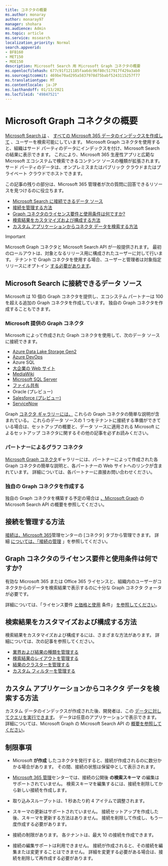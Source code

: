 ```yaml
---
title: コネクタの概要
ms.author: monaray
author: monaray97
manager: shohara
ms.audience: Admin
ms.topic: article
ms.service: mssearch
localization_priority: Normal
search.appverid:
- BFB160
- MET150
- MOE150
description: Microsoft Search 用 Microsoft Graph コネクタの概要
ms.openlocfilehash: 677c91f121185faa6dc96f80c517917f429a3ab0
ms.sourcegitcommit: 469be70ad295a5837978d75babf5243115257f77
ms.translationtype: MT
ms.contentlocale: ja-JP
ms.lasthandoff: 01/13/2021
ms.locfileid: "49847521"
---
```

# <a name="overview-of-microsoft-graph-connectors"></a>Microsoft Graph コネクタの概要

[Microsoft Search は](https://docs.microsoft.com/microsoftsearch/overview-microsoft-search) 、 [すべての Microsoft 365 データのインデックスを作成して](https://www.microsoft.com/microsoft-365) 、ユーザーを検索可能にしています。 Microsoft Graph コネクタを使用すると、組織はサード パーティのデータにインデックスを付け、Microsoft Search の結果に表示できます。 これにより、Microsoft 365 生産性アプリと広範な Microsoft エコシステムで検索できるコンテンツ ソースの種類が拡張されます。 サード パーティのデータは、オンプレミスまたはパブリック クラウドまたはプライベート クラウドでホストできます。

<!---link Microsoft Graph reference in line 19 when we have access to relevant documentation--->

この記事の残りの部分は、Microsoft 365 管理者が次の質問に回答できるリソースを見つけるのに役立ちます。

* [Microsoft Search に接続できるデータ ソース](#what-data-sources-can-be-connected-to-microsoft-search)
* [接続を管理する方法](#how-do-i-manage-my-connections)
* [Graph コネクタのライセンス要件と使用条件は何ですか?](#what-are-the-license-requirements-and-terms-of-use-for-graph-connectors)
* [検索結果をカスタマイズおよび構成する方法](#how-do-i-customize-and-configure-search-results)
* [カスタム アプリケーションからコネクタ データを検索する方法](#how-do-i-search-my-connector-data-from-a-custom-application)

<!---Modify to another note that is more accurate--->
> [!IMPORTANT]
> Microsoft Graph コネクタと Microsoft Search API が一般提供されます。 最初のロールアウトは、対象となるリリース用に構成されたユーザーに対して行います。 テナントで Graph コネクタを使用する場合、ユーザーと管理者は対象指定リリースにオプトイン [する必要があります](https://docs.microsoft.com/office365/admin/manage/release-options-in-office-365?view=o365-worldwide&preserve-view=true)。

<!---Add Value, scenario, example, and/or graphic in December updates--->
<!---Probably remove architecture section below
## Architecture

The following architectural diagram of the Microsoft Graph platform shows how Graph connector content flows through content indexing to user results in [Microsoft Search](https://docs.microsoft.com/microsoftsearch/overview-microsoft-search) clients. The rest of this section explains each of the key building blocks in the diagram.

![Diagram: on-premises and cloud-based data is pulled by connectors and indexed by the Microsoft Search API, and then the Microsoft Search service delivers the results to users.](media/connectors-overview/highlevel-connectors.png)
Graph connectors can pull data from cloud-based (SaaS) data sources and on-premises data stores. The above diagram shows connections to only two data sources, but you can add connections to up ten sources per tenant.

The Microsoft Graph Connectors API instantiates one connection per data source. Then, the API indexes and stores the data. Established connections interact with Microsoft Search, so users can get search results.

You can use the Microsoft 365 [admin center](https://admin.microsoft.com) to setup and manage any of the Graph connectors by Microsoft. The admin center has a simple user interface that makes it easy to establish the connection to your data source, and monitor connection status and utilization.

***Edit paragraph below**_
To create a _*connection** to a data source, admins need authenticated access to the data and the entire content repository. The data is fed to the graph connector service for indexing.--->

## <a name="what-data-sources-can-be-connected-to-microsoft-search"></a>Microsoft Search に接続できるデータ ソース

Microsoft は 10 個の Graph コネクタを提供し、エコシステム パートナーは 100 を超える追加の Graph コネクタを作成しています。 独自の Graph コネクタを作成することもできます。 

### <a name="graph-connectors-by-microsoft"></a>Microsoft 提供の Graph コネクタ

Microsoft によって作成された Graph コネクタを使用して、次のデータ ソースに接続できます。

<!---Need to add a few links below when docs exist--->
* [Azure Data Lake Storage Gen2](azure-data-lake-connector.md)
* [Azure DevOps](azure-devops-connector.md)
* Azure SQL
* [大企業の Web サイト](enterprise-web-connector.md)
* [MediaWiki](mediawiki-connector.md)
* [Microsoft SQL Server](MSSQL-connector.md)
* [ファイル共有](fileshare-connector.md)
* Oracle (プレビュー)
* [Salesforce (プレビュー)](salesforce-connector.md)
* [ServiceNow](servicenow-connector.md)

Graph [コネクタ ギャラリーには、](connectors-gallery.md) これらの Graph コネクタの簡単な説明が含まれている。 これらのデータ ソースの 1 つをテナントに接続する準備ができている場合は、セットアップ[](configure-connector.md)の概要と、データ ソースに適用される Microsoft によるセットアップ コネクタに関するその他の記事を必ずお読みください。

### <a name="graph-connectors-by-our-partners"></a>パートナーによるグラフ コネクタ

[Microsoft Graph コネクタ](connectors-gallery.md)ギャラリーには、パートナーによって作成された各 Graph コネクタの簡単な説明と、各パートナーの Web サイトへのリンクが含まれています。 詳細については、各パートナーに直接お問い合わせください。

### <a name="build-your-own-graph-connector"></a>独自の Graph コネクタを作成する

独自の Graph コネクタを構築する予定の場合は [、Microsoft Graph](https://docs.microsoft.com/graph/search-concept-overview) の Microsoft Search API の概要を参照してください。

## <a name="how-do-i-manage-my-connections"></a>接続を管理する方法

[接続は、Microsoft 365](https://admin.microsoft.com/)管理センターの [コネクタ] タブから管理できます。 [](https://admin.microsoft.com/Adminportal/Home#/MicrosoftSearch/Connectors) 詳細 [については、「接続の管理](manage-connector.md) 」を参照してください。

## <a name="what-are-the-license-requirements-and-terms-of-use-for-graph-connectors"></a>Graph コネクタのライセンス要件と使用条件は何ですか?

有効な Microsoft 365 または Office 365 ライセンスと、組織内のユーザーがコネクタからのデータを検索結果で表示するのに十分な Graph コネクタ クォータが必要です。

詳細については、「ライセンス要件 [と価格と使用](licensing.md) 条件」 [を参照してください](terms-of-use.md)。

## <a name="how-do-i-customize-and-configure-search-results"></a>検索結果をカスタマイズおよび構成する方法

検索結果をカスタマイズおよび構成するには、さまざまな方法があります。 詳細については、次の記事を参照してください。

* [業界および結果の種類を管理する](customize-search-page.md)
* [検索結果のレイアウトを管理する](customize-results-layout.md)
* [結果のクラスターを管理する](result-cluster.md)
* [カスタム フィルターを管理する](custom-filters.md)

## <a name="how-do-i-search-my-connector-data-from-a-custom-application"></a>カスタム アプリケーションからコネクタ データを検索する方法

カスタム データのインデックスが作成された後、開発者は、この [データに対してクエリを実行できます](https://docs.microsoft.com/graph/search-concept-custom-types)。 データは任意のアプリケーションで表示できます。 詳細については、Microsoft Graph の Microsoft Search API の [概要を参照してください](https://docs.microsoft.com/graph/search-concept-overview)。

## <a name="limitations"></a>制限事項

* Microsoft **が作成** したコネクタを発行すると、接続が作成されるのに数分かかる場合があります。 その間、接続の状態は保留中として表示されます。

* [Microsoft 365 管理](https://admin.microsoft.com)センターでは、接続の公開後 **の検索スキーマ** の編集はサポートされていません。 検索スキーマを編集するには、接続を削除してから新しい接続を作成します。

* 取り込みスループットは、1 秒あたり約 4 アイテムで調整されます。

* スキーマの更新はサポートされていません。 接続セットアップを作成した後、スキーマを更新する方法はありません。 接続を削除して作成し、もう一度作成する必要があります。

* 接続の制限があります。 各テナントは、最大 10 の接続を作成できます。

* 接続の編集サポートは利用できません。 接続が作成されると、その接続を編集または変更することはできません。 詳細を変更する必要がある場合は、接続を削除して再作成する必要があります。
